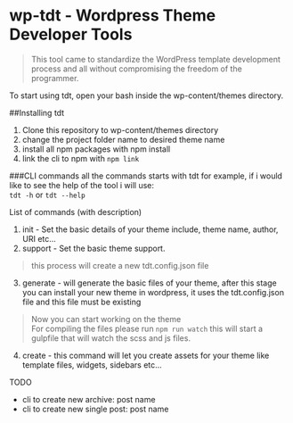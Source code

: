 # wp-tdt - Wordpress Theme Developer Tools
> This tool came to standardize the WordPress template development process and all without compromising the freedom of the programmer.

To start using tdt, open your bash inside the wp-content/themes directory.

##Installing tdt
1. Clone this repository to wp-content/themes directory
2. change the project folder name to desired theme name
3. install all npm packages with npm install
4. link the cli to npm with `npm link`

###CLI commands
all the commands starts with tdt for example, if i would like to see the help of the tool i will use:<br>
```tdt -h``` or ```tdt --help```<br>

List of commands (with description)
1. init - Set the basic details of your theme include, theme name, author, URI etc...
2. support - Set the basic theme support.
> this process will create a new tdt.config.json file
3. generate - will generate the basic files of your theme, after this stage you can install your new theme in wordpress, it uses the tdt.config.json file and this file must be existing
>Now you can start working on the theme<br>
For compiling the files please run `npm run watch` this will start a gulpfile that will watch the scss and js files.
4. create - this command will let you create assets for your theme like template files, widgets, sidebars etc...


TODO
* cli to create new archive: post name
* cli to create new single post: post name
